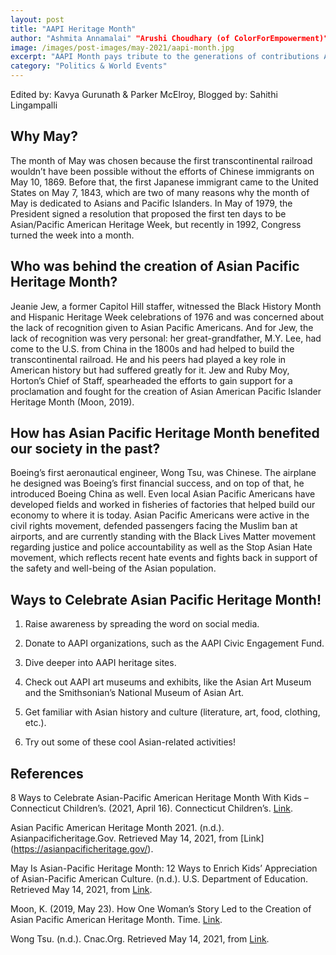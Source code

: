 ```yaml
---
layout: post
title: "AAPI Heritage Month"
author: "Ashmita Annamalai" "Arushi Choudhary (of ColorForEmpowerment)"
image: /images/post-images/may-2021/aapi-month.jpg
excerpt: "AAPI Month pays tribute to the generations of contributions Asians and Pacific Islanders made to American society."
category: "Politics & World Events"
---
```


Edited by: Kavya Gurunath & Parker McElroy, Blogged by: Sahithi Lingampalli

## Why May?
The month of May was chosen because the first transcontinental railroad wouldn’t have been possible without the efforts of Chinese immigrants on May 10, 1869. Before that, the first Japanese immigrant came to the United States on May 7, 1843, which are two of many reasons why the month of May is dedicated to Asians and Pacific Islanders. In May of 1979, the President signed a resolution that proposed the first ten days to be Asian/Pacific American Heritage Week, but recently in 1992, Congress turned the week into a month. 

## Who was behind the creation of Asian Pacific Heritage Month?
Jeanie Jew, a former Capitol Hill staffer, witnessed the Black History Month and Hispanic Heritage Week celebrations of 1976 and was concerned about the lack of recognition given to Asian Pacific Americans. And for Jew, the lack of recognition was very personal: her great-grandfather, M.Y. Lee, had come to the U.S. from China in the 1800s and had helped to build the transcontinental railroad. He and his peers had played a key role in American history but had suffered greatly for it. Jew and Ruby Moy, Horton’s Chief of Staff, spearheaded the efforts to gain support for a proclamation and fought for the creation of Asian American Pacific Islander Heritage Month (Moon, 2019). 

## How has Asian Pacific Heritage Month benefited our society in the past?
Boeing’s first aeronautical engineer, Wong Tsu, was Chinese. The airplane he designed was Boeing’s first financial success, and on top of that, he introduced Boeing China as well. Even local Asian Pacific Americans have developed fields and worked in fisheries of factories that helped build our economy to where it is today. Asian Pacific Americans were active in the civil rights movement, defended passengers facing the Muslim ban at airports, and are currently standing with the Black Lives Matter movement regarding justice and police accountability as well as the Stop Asian Hate movement, which reflects recent hate events and fights back in support of the safety and well-being of the Asian population.  

## Ways to Celebrate Asian Pacific Heritage Month!

1. Raise awareness by spreading the word on social media.

2. Donate to AAPI organizations, such as the AAPI Civic Engagement Fund.
 
3. Dive deeper into AAPI heritage sites.

4. Check out AAPI art museums and exhibits, like the Asian Art Museum and the Smithsonian’s National Museum of Asian Art.

5. Get familiar with Asian history and culture (literature, art, food, clothing, etc.).

6. Try out some of these cool Asian-related activities!

## References
8 Ways to Celebrate Asian-Pacific American Heritage Month With Kids – Connecticut Children’s. (2021, April 16). Connecticut Children’s. [Link](https://www.connecticutchildrens.org/diversity-equity-and-inclusion/8-ways-to-celebrate-asian-pacific-american-heritage-month-with-kids/).

Asian Pacific American Heritage Month 2021. (n.d.). Asianpacificheritage.Gov. Retrieved May 14, 2021, from [Link]
(https://asianpacificheritage.gov/).

May Is Asian-Pacific Heritage Month: 12 Ways to Enrich Kids’ Appreciation of Asian-Pacific American Culture. (n.d.). U.S. Department of Education. Retrieved May 14, 2021, from [Link](https://www2.ed.gov/free/features/asian-pacific-heritage.html).

Moon, K. (2019, May 23). How One Woman’s Story Led to the Creation of Asian Pacific American Heritage Month. Time. [Link](https://time.com/5592591/asian-pacific-heritage-month-history/).

Wong Tsu. (n.d.). Cnac.Org. Retrieved May 14, 2021, from [Link](https://cnac.org/wongtsu01.pdf).